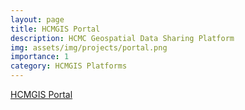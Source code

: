 ```yaml
---
layout: page
title: HCMGIS Portal
description: HCMC Geospatial Data Sharing Platform
img: assets/img/projects/portal.png
importance: 1
category: HCMGIS Platforms
---
```

[HCMGIS Portal](https://portal.hcmgis.vn/)
